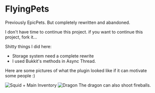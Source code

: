 # FlyingPets
Previously EpicPets. But completely rewritten and abandoned.

I don't have time to continue this project.
if you want to continue this project, fork it...

Shitty things I did here:
  - Storage system need a complete rewrite
  - I used Bukkit's methods in Async Thread.

Here are some pictures of what the plugin looked like if it can motivate some people :)

![Squid + Main Inventory](https://github.com/FeepsDev/FlyingPets/blob/master/images/Inventory.gif)
![Dragon](https://github.com/FeepsDev/FlyingPets/blob/master/images/Dragon.gif)
The dragon can also shoot fireballs.
